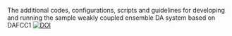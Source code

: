 The additional codes, configurations, scripts and guidelines for developing and running the sample weakly coupled ensemble DA system based on DAFCC1
<a href="https://doi.org/10.5281/zenodo.3774710"><img src="https://zenodo.org/badge/DOI/10.5281/zenodo.3774710.svg" alt="DOI"></a>
